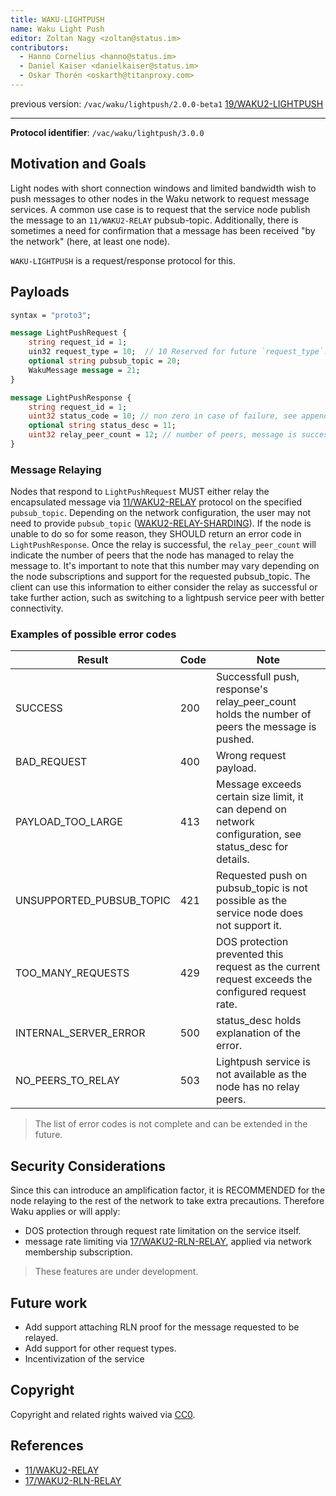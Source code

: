 ```yaml
---
title: WAKU-LIGHTPUSH
name: Waku Light Push
editor: Zoltan Nagy <zoltan@status.im> 
contributors: 
  - Hanno Cornelius <hanno@status.im>
  - Daniel Kaiser <danielkaiser@status.im>
  - Oskar Thorén <oskarth@titanproxy.com>
---
```


previous version: `/vac/waku/lightpush/2.0.0-beta1` [19/WAKU2-LIGHTPUSH](https://rfc.vac.dev/waku/standards/core/19/lightpush)

---
**Protocol identifier**: `/vac/waku/lightpush/3.0.0`

## Motivation and Goals

Light nodes with short connection windows and limited bandwidth wish to push messages to other nodes in the Waku network to request message services.
A common use case is to request that the service node publish the message to an `11/WAKU2-RELAY` pubsub-topic.
Additionally, there is sometimes a need for confirmation that a message has been received "by the network"
(here, at least one node).

`WAKU-LIGHTPUSH` is a request/response protocol for this.

## Payloads

```protobuf
syntax = "proto3";

message LightPushRequest {
    string request_id = 1;
    uin32 request_type = 10;  // 10 Reserved for future `request_type`. Currently, RELAY is the only available service.
    optional string pubsub_topic = 20;
    WakuMessage message = 21;
}

message LightPushResponse {
    string request_id = 1;
    uint32 status_code = 10; // non zero in case of failure, see appendix
    optional string status_desc = 11;
    uint32 relay_peer_count = 12; // number of peers, message is successfully relayed to 
}
```

### Message Relaying

Nodes that respond to `LightPushRequest` MUST either relay the encapsulated message via [11/WAKU2-RELAY](https://rfc.vac.dev/waku/standards/core/11/relay) protocol on the specified `pubsub_topic`. Depending on the network configuration, the user may not need to provide `pubsub_topic` ([WAKU2-RELAY-SHARDING](https://github.com/waku-org/specs/blob/master/standards/core/relay-sharding.md)).
If the node is unable to do so for some reason, they SHOULD return an error code in `LightPushResponse`.
Once the relay is successful, the `relay_peer_count` will indicate the number of peers that the node has managed to relay the message to. It's important to note that this number may vary depending on the node subscriptions and support for the requested pubsub_topic. The client can use this information to either consider the relay as successful or take further action, such as switching to a lightpush service peer with better connectivity.

### Examples of possible error codes

| Result | Code | Note |
|--------|------|------|
| SUCCESS  | 200 | Successfull push, response's relay_peer_count holds the number of peers the message is pushed.    |
| BAD_REQUEST | 400   | Wrong request payload.    |
| PAYLOAD_TOO_LARGE | 413 | Message exceeds certain size limit, it can depend on network configuration, see status_desc for details.  |
| UNSUPPORTED_PUBSUB_TOPIC | 421 | Requested push on pubsub_topic is not possible as the service node does not support it. |
| TOO_MANY_REQUESTS | 429 | DOS protection prevented this request as the current request exceeds the configured request rate. |
| INTERNAL_SERVER_ERROR  | 500 | status_desc holds explanation of the error.  |
| NO_PEERS_TO_RELAY | 503 | Lightpush service is not available as the node has no relay peers. |

> The list of error codes is not complete and can be extended in the future.

## Security Considerations

Since this can introduce an amplification factor, it is RECOMMENDED for the node relaying to the rest of the network to take extra precautions.
Therefore Waku applies or will apply:
- DOS protection through request rate limitation on the service itself.
- message rate limiting via [17/WAKU2-RLN-RELAY](https://rfc.vac.dev/waku/standards/core/17/rln-relay), applied via network membership subscription.

> These features are under development. 

## Future work

- Add support attaching RLN proof for the message requested to be relayed.
- Add support for other request types.
- Incentivization of the service

## Copyright

Copyright and related rights waived via [CC0](https://creativecommons.org/publicdomain/zero/1.0/).

## References

* [11/WAKU2-RELAY](https://rfc.vac.dev/waku/standards/core/11/relay)
* [17/WAKU2-RLN-RELAY](https://rfc.vac.dev/waku/standards/core/17/rln-relay)
